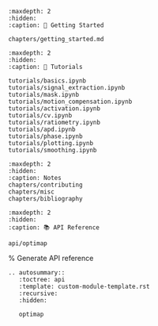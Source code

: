 ```{toctree}
:maxdepth: 2
:hidden:
:caption: 🚀 Getting Started

chapters/getting_started.md

```

```{toctree}
:maxdepth: 2
:hidden:
:caption: 🚀 Tutorials

tutorials/basics.ipynb
tutorials/signal_extraction.ipynb
tutorials/mask.ipynb
tutorials/motion_compensation.ipynb
tutorials/activation.ipynb
tutorials/cv.ipynb
tutorials/ratiometry.ipynb
tutorials/apd.ipynb
tutorials/phase.ipynb
tutorials/plotting.ipynb
tutorials/smoothing.ipynb
```

```{toctree}
:maxdepth: 2
:hidden:
:caption: Notes
chapters/contributing
chapters/misc
chapters/bibliography
```

```{toctree}
:maxdepth: 2
:hidden:
:caption: 📚 API Reference

api/optimap
```

% Generate API reference

```{eval-rst}
.. autosummary::
   :toctree: api
   :template: custom-module-template.rst
   :recursive:
   :hidden:

   optimap
```

```{include} ../README.md
```
